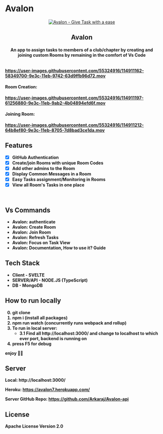 # Avalon

<p align="center">
<a href="https://github.com/Arkaraj/Avalon">
	<img src="https://user-images.githubusercontent.com/55324916/115232508-659b9b00-a134-11eb-91ae-f94bc534eb72.png" alt="Avalon - Give Task with a ease"/>
</a>
	<h2 align="center"> Avalon </h2>
	<h4 align="center"> An app to assign tasks to members of a club/chapter by creating and joining custom Rooms by remaining in the comfort of Vs Code<h4>
</p>

<badges>
<Dummy badges>

<!-- ![Visual Studio Marketplace Installs](https://img.shields.io/visual-studio-marketplace/i/ritwickdey.LiveServer)
![Visual Studio Marketplace Downloads](https://img.shields.io/visual-studio-marketplace/d/ritwickdey.LiveServer)
![Visual Studio Marketplace Rating](https://img.shields.io/visual-studio-marketplace/r/ritwickdey.LiveServer)
![Visual Studio Marketplace Version](https://img.shields.io/visual-studio-marketplace/v/swellaby.rust-pack) -->

<image gif>

https://user-images.githubusercontent.com/55324916/114911162-58349700-9e3c-11eb-9742-63d9ffb96d72.mov

#### Room Creation:

https://user-images.githubusercontent.com/55324916/114911197-61256880-9e3c-11eb-9ab2-4b04894efd6f.mov

#### Joining Room:

https://user-images.githubusercontent.com/55324916/114911212-64b8ef80-9e3c-11eb-8705-7d8bad3ce1da.mov

## Features

- [x] GitHub Authentication
- [x] Create/join Rooms with unique Room Codes
- [x] Add other admins to the Room
- [x] Display Common Messages in a Room
- [x] Easy Tasks assignment/Monitoring in Rooms
- [x] View all Room's Tasks in one place

<br>

## Vs Commands

- Avalon: authenticate
- Avalon: Create Room
- Avalon: Join Room
- Avalon: Refresh Tasks
- Avalon: Focus on Task View
- Avalon: Documentation, How to use it? Guide

## Tech Stack

- Client - SVELTE
- SERVER/API - NODE.JS (TypeScript)
- DB - MongoDB

## How to run locally

0. git clone <repo>
1. npm i (install all packages)
2. npm run watch (concurrently runs webpack and rollup)
3. To run in local server:
   - 3.1 Find all http://localhost:3000/ and change to localhost to which ever port, backend is running on
4. press F5 for debug

enjoy 🎉🎉

## Server

Local: http://localhost:3000/

Heroku: https://avalon7.herokuapp.com/

Server GitHub Repo: https://github.com/Arkaraj/Avalon-api

## License

Apache License Version 2.0
